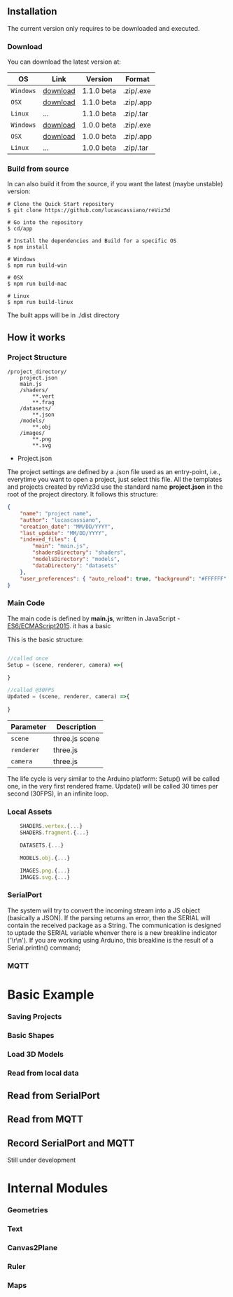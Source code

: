 ## Installation

The current version only requires to be downloaded and executed.

### Download
You can download the latest version at:

OS | Link | Version | Format
---|---|---|---|
`Windows` | [download](https://github.com/lucascassiano/reViz3d/raw/master/releases/reViz3d-1.1.0-mac.zip)  | 1.1.0 beta | .zip/.exe
`OSX` | [download](https://github.com/lucascassiano/reViz3d/raw/master/releases/reViz3d-1.1.0-mac.zip) | 1.1.0 beta | .zip/.app
`Linux` | ... | 1.1.0 beta | .zip/.tar
`Windows` | [download](https://github.com/lucascassiano/reViz3d/raw/master/releases/reViz3d-1.0.0-mac.zip)  | 1.0.0 beta | .zip/.exe
`OSX` | [download](https://github.com/lucascassiano/reViz3d/raw/master/releases/reViz3d-1.0.0-mac.zip) | 1.0.0 beta | .zip/.app
`Linux` | ... | 1.0.0 beta | .zip/.tar

### Build from source
In can also build it from the source, if you want the latest (maybe unstable) version:

```
# Clone the Quick Start repository
$ git clone https://github.com/lucascassiano/reViz3d

# Go into the repository
$ cd/app

# Install the dependencies and Build for a specific OS
$ npm install

# Windows
$ npm run build-win

# OSX
$ npm run build-mac

# Linux
$ npm run build-linux
```
The built apps will be in ./dist directory

## How it works
### Project Structure
```
/project_directory/
    project.json
    main.js
    /shaders/
        **.vert
        **.frag
    /datasets/
        **.json
    /models/
        **.obj  
    /images/
        **.png
        **.svg  
```

- Project.json

The project settings are defined by a .json file used as an entry-point, i.e., everytime you want to open a project, just select this file.
All the templates and projects created by reViz3d use the standard name <strong>project.json</strong> in the root of the project directory.
It follows this structure:

```json
{
    "name": "project name",
    "author": "lucascassiano",
    "creation_date": "MM/DD/YYYY",
    "last_update": "MM/DD/YYYY",
    "indexed_files": {
        "main": "main.js",
        "shadersDirectory": "shaders",
        "modelsDirectory": "models",
        "dataDirectory": "datasets"
    },
    "user_preferences": { "auto_reload": true, "background": "#FFFFFF" }
}
```

### Main Code

The main code is defined by <strong> main.js</strong>, written in JavaScript - [ES6/ECMAScript2015](https://babeljs.io/learn-es2015/). it has a basic 

This is the basic structure:

```javascript

//called once
Setup = (scene, renderer, camera) =>{

}

//called @30FPS
Updated = (scene, renderer, camera) =>{
    
}
```

Parameter | Description
---|---
`scene` | three.js scene
`renderer` | three.js
`camera` | three.js

The life cycle is very similar to the Arduino platform: 
Setup() will be called one, in the very first rendered frame.
Update() will be called 30 times per second (30FPS), in an infinite loop.

### Local Assets
```javascript
    SHADERS.vertex.{...}
    SHADERS.fragment.{...}

    DATASETS.{...}

    MODELS.obj.{...}

    IMAGES.png.{...}
    IMAGES.svg.{...}
```

### SerialPort
The system will try to convert the incoming stream into a JS object (basically a JSON). If the parsing returns an error, then the SERIAL will contain the received package as a String. 
The communication is designed to uptade the SERIAL variable whenver there is a new breakline indicator ('\r\n'). If you are working using Arduino, this breakline is the result of a Serial.println() command; 

### MQTT

# Basic Example

### Saving Projects

### Basic Shapes

### Load 3D Models

### Read from local data

## Read from SerialPort

## Read from MQTT

## Record SerialPort and MQTT
Still under development

# Internal Modules

### Geometries

### Text

### Canvas2Plane

### Ruler 

### Maps



